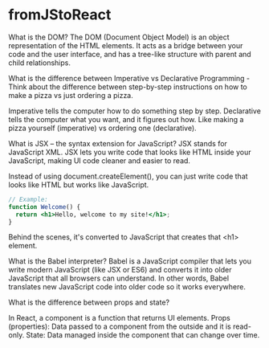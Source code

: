 # fromJStoReact

What is the DOM?
The DOM (Document Object Model) is an object representation of the HTML elements. It acts as a bridge between your code and the user interface, and has a tree-like structure with parent and child relationships.

What is the difference between Imperative vs Declarative Programming - Think about the difference between step-by-step instructions on how to make a pizza vs just ordering a pizza.

Imperative tells the computer how to do something step by step.
Declarative tells the computer what you want, and it figures out how.
Like making a pizza yourself (imperative) vs ordering one (declarative).


What is JSX – the syntax extension for JavaScript?
JSX stands for JavaScript XML.
JSX lets you write code that looks like HTML inside your JavaScript, making UI code cleaner and easier to read.

Instead of using document.createElement(), you can just write code that looks like HTML but works like JavaScript.

```jsx
// Example:
function Welcome() {
  return <h1>Hello, welcome to my site!</h1>;
}
```

Behind the scenes, it's converted to JavaScript that creates that &lt;h1&gt; element.

What is the Babel interpreter?
Babel is a JavaScript compiler that lets you write modern JavaScript (like JSX or ES6) and converts it into older JavaScript that all browsers can understand. In other words, Babel translates new JavaScript code into older code so it works everywhere.

What is the difference between props and state?

In React, a component is a function that returns UI elements.
Props (properties): Data passed to a component from the outside and it is read-only.
State: Data managed inside the component that can change over time.